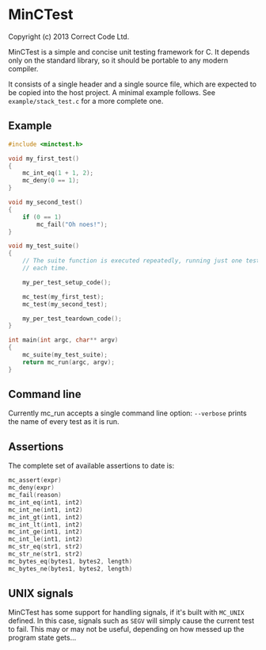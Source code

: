MinCTest
========

Copyright (c) 2013 Correct Code Ltd.

MinCTest is a simple and concise unit testing framework for C. It depends
only on the standard library, so it should be portable to any modern compiler.

It consists of a single header and a single source file, which are expected to
be copied into the host project. A minimal example follows. See
`example/stack_test.c` for a more complete one.

Example
-------

```c
#include <minctest.h>

void my_first_test()
{
    mc_int_eq(1 + 1, 2);
    mc_deny(0 == 1);
}

void my_second_test()
{
    if (0 == 1)
        mc_fail("Oh noes!");
}

void my_test_suite()
{
    // The suite function is executed repeatedly, running just one test
    // each time.

    my_per_test_setup_code();

    mc_test(my_first_test);
    mc_test(my_second_test);

    my_per_test_teardown_code();
}

int main(int argc, char** argv)
{
    mc_suite(my_test_suite);
    return mc_run(argc, argv);
}
```

Command line
------------

Currently mc_run accepts a single command line option: `--verbose` prints the name
of every test as it is run.

Assertions
----------

The complete set of available assertions to date is:

```c
mc_assert(expr)
mc_deny(expr)
mc_fail(reason)
mc_int_eq(int1, int2)
mc_int_ne(int1, int2)
mc_int_gt(int1, int2)
mc_int_lt(int1, int2)
mc_int_ge(int1, int2)
mc_int_le(int1, int2)
mc_str_eq(str1, str2)
mc_str_ne(str1, str2)
mc_bytes_eq(bytes1, bytes2, length)
mc_bytes_ne(bytes1, bytes2, length)
```

UNIX signals
------------

MinCTest has some support for handling signals, if it's built with `MC_UNIX`
defined. In this case, signals such as `SEGV` will simply cause the current test
to fail. This may or may not be useful, depending on how messed up the program
state gets...
